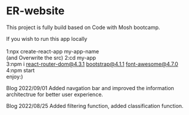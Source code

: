 # ER-website
This project is fully build based on Code with Mosh bootcamp.

If you wish to run this app locally<br><br>
1:npx create-react-app my-app-name<br>(and Overwrite the src)
2:cd my-app<br>
3:npm i react-router-dom@4.3.1 bootstrap@4.1.1 font-awesome@4.7.0<br>
4:npm start<br>
enjoy:)<br>


Blog 2022/09/01
Added navgation bar and improved the information architectrue for better user experience.

Blog 2022/08/25
Added filtering function, added classification function.
